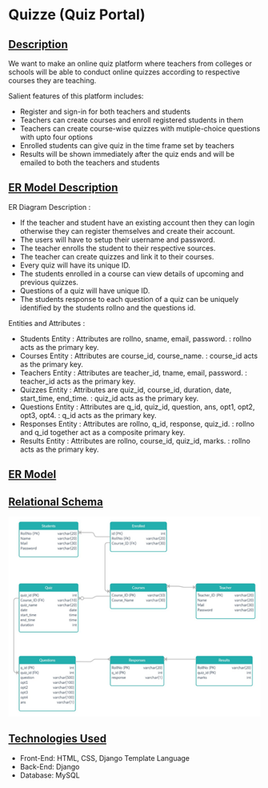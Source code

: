 # Quizze (Quiz Portal)
## [Description](https://github.com/avnishranwa7/Quiz/blob/main/Description)
We want to make an online quiz platform where teachers from colleges or schools will be able to conduct online quizzes according to respective courses they are teaching.

Salient features of this platform includes:
- Register and sign-in for both teachers and students
- Teachers can create courses and enroll registered students in them
- Teachers can create course-wise quizzes with mutiple-choice questions with upto four options
- Enrolled students can give quiz in the time frame set by teachers
- Results will be shown immediately after the quiz ends and will be emailed to both the teachers and students
## [ER Model Description](https://github.com/avnishranwa7/Quiz/blob/main/ER%20Model%20Description)
ER Diagram Description :
-	If the teacher and student have an existing account then they can login otherwise they can register themselves and create their account.
-	The users will have to setup their username and password.
-	The teacher enrolls the student to their respective sources.
-	The teacher can create quizzes and link it to their courses.
-	Every quiz will have its unique ID.
-	The students enrolled in a course can view details of upcoming and previous quizzes.
-	Questions of a quiz will have unique ID.
-	The students response to each question of a quiz can be uniquely identified by the students rollno and the questions id.

Entities and Attributes : 
-	Students Entity : Attributes are rollno, sname, email, password.
	              : rollno acts as the primary key.
-	Courses Entity : Attributes are course_id, course_name.
	            : course_id acts as the primary key.
-	Teachers Entity : Attributes are teacher_id, tname, email, password.
	              : teacher_id acts as the primary key.
-	Quizzes Entity : Attributes are quiz_id, course_id, duration, date, start_time, end_time.
	            : quiz_id acts as the primary key.
-	Questions Entity : Attributes are q_id, quiz_id, question, ans, opt1, opt2, opt3, opt4.
	                : q_id acts as the primary key.
-	Responses Entity : Attributes are rollno, q_id, response, quiz_id.
		   : rollno and q_id together act as a composite primary key.
-	Results Entity : Attributes are rollno, course_id, quiz_id, marks.
	           : rollno acts as the primary key.
## [ER Model](https://github.com/avnishranwa7/Quiz/blob/main/ER%20Model.png)
## [Relational Schema](https://github.com/avnishranwa7/Quiz/blob/main/Relational%20Schema.jpeg)
![alt text](https://github.com/avnishranwa7/Quiz/blob/main/Relational%20Schema.jpeg)
## [Technologies Used](https://github.com/avnishranwa7/Quiz/blob/main/Technologies%20Used)
- Front-End: HTML, CSS, Django Template Language
- Back-End: Django
- Database: MySQL
